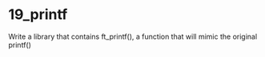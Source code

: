 # 19_printf
Write a library that contains ft_printf(), a function that will mimic the original printf()

